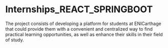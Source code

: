 # Internships_REACT_SPRINGBOOT
The project consists of developing a platform for students at ENICarthage that could provide them with a convenient and centralized way to find practical learning opportunities, as well as enhance their skills in their field of study.

